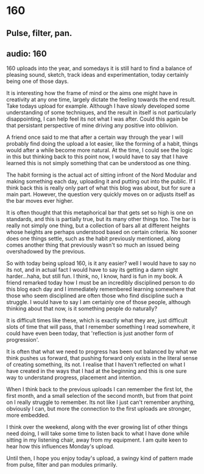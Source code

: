 # 160
## Pulse, filter, pan.
audio: 160
---

160 uploads into the year, and somedays it is still hard to find a balance of pleasing sound, sketch, track ideas and experimentation, today certainly being one of those days.

It is interesting how the frame of mind or the aims one might have in creativity at any one time, largely dictate the feeling towards the end result. Take todays upload for example. Although I have slowly developed some understanding of some techniques, and the result in itself is not particularly disappointing, I can help feel its not what I was after. Could this again be that persistant perspective of mine driving any positive into oblivion.

A friend once said to me that after a certain way through the year I will probably find doing the upload a lot easier, like the forming of a habit, things would after a while become more natural. At the time, I could see the logic in this but thinking back to this point now, I would have to say that I have learned this is not simply something that can be understood as one thing.

The habit forming is the actual act of sitting infront of the Nord Modular and making something each day, uploading it and putting out into the public. If I think back this is really only part of what this blog was about, but for sure a main part. However, the question very quickly moves on or adjusts itself as the bar moves ever higher.

It is often thought that this metaphorical bar that gets set so high is one on standards, and this is partially true, but its many other things too. The bar is really not simply one thing, but a collection of bars all at different heights whose heights are perhaps understood based on certain criteria. No sooner does one things settle, such as the habit previously mentioned, along comes another thing that previously wasn't so much an issued being overshadowed by the previous.

So with today being upload 160, is it any easier? well I would have to say no its not, and in actual fact I would have to say its getting a damn sight harder…haha, but still fun. I think, no, I know, hard is fun in my book. A friend remarked today how I must be an incredibly disciplined person to do this blog each day and I immediately remembered learning somewhere that those who seem disciplined are often those who find discipline such a struggle. I would have to say I am certainly one of those people, although thinking about that now, is it something people do naturally?

It is difficult times like these, which is exactly what they are, just difficult slots of time that will pass, that I remember something I read somewhere, it could have even been today, that 'reflection is just another form of progression'.

It is often that what we need to progress has been out balanced by what we think pushes us forward, that pushing forward only exists in the literal sense of creating something, its not. I realise that I haven't reflected on what I have created in the ways that I had at the beginning and this is one sure way to understand progress, placement and intention.

When I think back to the previous uploads I can remember the first lot, the first month, and a small selection of the second month, but from that point on I really struggle to remember. Its not like I just can't remember anything, obviously I can, but more the connection to the first uploads are stronger, more embedded.

I think over the weekend, along with the ever growing list of other things need doing, I will take some time to listen back to what I have done while sitting in my listening chair, away from my equipment. I am quite keen to hear how this influences Monday's upload.

Until then, I hope you enjoy today's upload, a swingy kind of pattern made from pulse, filter and pan modules primarily.
